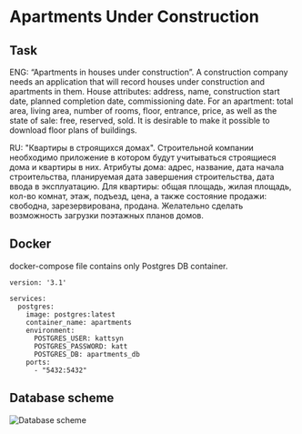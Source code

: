 # **Apartments Under Construction**

## **Task**

 ENG: “Apartments in houses under construction”. A construction company needs an application that will record houses under construction and apartments in them. House attributes: address, name, construction start date, planned completion date, commissioning date. For an apartment: total area, living area, number of rooms, floor, entrance, price, as well as the state of sale: free, reserved, sold. It is desirable to make it possible to download floor plans of buildings.

RU: "Квартиры в строящихся домах". Строительной компании необходимо приложение в котором будут учитываться строящиеся дома и квартиры в них. Атрибуты дома: адрес, название, дата начала строительства, планируемая дата завершения строительства, дата ввода в эксплуатацию. Для квартиры: общая площадь, жилая площадь, кол-во комнат, этаж, подъезд, цена, а также состояние продажи: свободна, зарезервирована, продана. Желательно сделать возможность загрузки поэтажных планов домов.

## **Docker** 
docker-compose file contains only Postgres DB container.

```
version: '3.1'

services:
  postgres:
    image: postgres:latest
    container_name: apartments
    environment:
      POSTGRES_USER: kattsyn
      POSTGRES_PASSWORD: katt
      POSTGRES_DB: apartments_db
    ports:
      - "5432:5432"
```

## **Database scheme**

![Database scheme](https://github.com/user-attachments/assets/33d0da98-dddb-4fe0-939f-749e98edf1dc)
